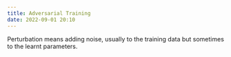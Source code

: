 ```yaml
---
title: Adversarial Training
date: 2022-09-01 20:10
---
```


Perturbation means adding noise, usually to the training data but sometimes to the learnt parameters.



